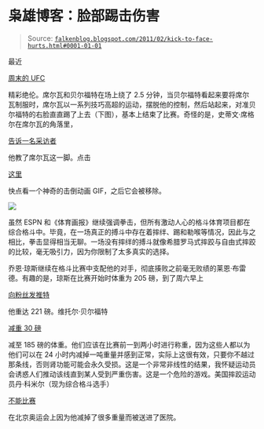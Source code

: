 <!--yml

类别: 未分类

日期：2024 年 5 月 12 日 21:08:56

-->

# 枭雄博客：脸部踢击伤害

> Source: [`falkenblog.blogspot.com/2011/02/kick-to-face-hurts.html#0001-01-01`](http://falkenblog.blogspot.com/2011/02/kick-to-face-hurts.html#0001-01-01)

最近

[周末的 UFC](http://sportsillustrated.cnn.com/2011/writers/jeff_wagenheim/02/06/ufc.126/index.html)

精彩绝伦。席尔瓦和贝尔福特在场上绕了 2.5 分钟，当贝尔福特看起来要将席尔瓦制服时，席尔瓦以一系列技巧高超的运动，摆脱他的控制，然后站起来，对准贝尔福特的右脸直直踢了上去（下图），基本上结束了比赛。奇怪的是，史蒂文·席格尔在席尔瓦的角落里，

[告诉一名采访者](http://www.mmafighting.com/2011/02/06/steven-seagal-talks-about-teaching-anderson-silva-front-kick-to/)

他教了席尔瓦这一脚。点击

[这里](http://www.mixedmartialarts.com/news/300290/Anderson-Silva-knocks-out-Belfort-with-movie-style-front-kick-to-face/)

快点看一个神奇的击倒动画 GIF，之后它会被移除。

![](https://blogger.googleusercontent.com/img/b/R29vZ2xl/AVvXsEhKyfYeWF_ZgcspoqL0hm02TBK6ruPwlqFXo9rDE-Aobyko4fD8331obnPzem-dPI-0_riRwuHZrrt6UWgUnep0Eouz-TjAYlfjaxHvvXyVNT1Hf1Kiz6e7NBQUfIGqjGAClWIsBA/s1600/silva2.jpg)

虽然 ESPN 和《体育画报》继续强调拳击，但所有激动人心的格斗体育项目都在综合格斗中。毕竟，在一场真正的搏斗中存在着摔绊、踢和勒喉等情况，因此与之相比，拳击显得相当无聊。一场没有摔绊的搏斗就像希腊罗马式摔跤与自由式摔跤的比较，毫无吸引力，因为你限制了太多真实的选择。

乔恩·琼斯继续在格斗比赛中支配他的对手，彻底揍败之前毫无败绩的莱恩·布雷德。有趣的是，琼斯在比赛开始时体重为 205 磅，到了周六早上

[向粉丝发推特](http://www.mixedmartialarts.com/news/300262/Jon-Jones-up-to-221-after-weigh-ins/)

他重达 221 磅。维托尔·贝尔福特

[减重 30 磅](http://www.mixedmartialarts.com/news/300109/Vitor-Belfort-cut-30-lbs-to-make-weight-for-UFC-126/)

减至 185 磅的体重。他们应该在比赛前一到两小时进行称重，因为这些人都以为他们可以在 24 小时内减掉一吨重量并感到正常，实际上这很有效，只要你不越过那条线，否则肾功能可能会永久受损。这是一个非常非线性的结果，我怀疑运动员会诱惑人们推动该线直到某人受到严重伤害。这是一个危险的游戏。美国摔跤运动员丹·科米尔（现为综合格斗选手）

[不能比赛](http://sports.yahoo.com/olympics/blog/fourth_place_medal/post/American-wrestler-Daniel-Cormier-will-not-compet?urn=oly-102321)

在北京奥运会上因为他减掉了很多重量而被送进了医院。
